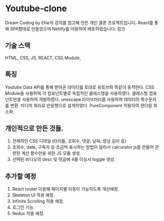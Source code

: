 # Youtube-clone

Dream Coding by Eliie의 강의를 참고해 만든 개인 클론 프로젝트입니다.
React를 통해 SPA형태로 만들었으며
Netlify를 이용하여 배포하였습니다.
링크

## 기술 스택

<badge> HTML, CSS, JS, REACT, CSS Module,

## 특징

Youtube Data API를 통해 받아온 데이터를 토대로 유튜브와 똑같이 동작한다.
CSS Module을 사용하여 각 컴포넌트별로 독립적인 클래스명을 사용하였다.
클래스형 컴포넌트만을 사용하여 개발하였다.
unescape 라이브러리를 사용하여 데이터의 특수문자를 변환.
미디어 쿼리로 반응형으로 설계하였다.
PureComponent 적용하여 렌더링 최소화.

## 개인적으로 만든 것들.

1. 전체적인 CSS 디테일 (타이틀, 조회수, 댓글, 날짜, 영상 길이 등)
2. 조회수, date, 구독자 등 조금씩 표시하는 방법이 달라서 calcurator js를 만들어 관련된 계산 함수만을 위한 JS 모듈 생성.
3. 선택된 비디오의 desc 및 댓글에 4줄 이상시 toggle 생성.

## 추가할 예정

1. React router 이용해 페이지별 이동이 가능하도록 개선예정.
2. Skeleton UI 적용 예정.
3. Infinite Scrolling 적용 예정.
4. 로그인 기능.
5. Redux 적용 예정.

